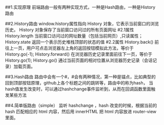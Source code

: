 ##1.实现原理
前端路由一般有两种实现方式，一种是Hash路由，一种是History路由

##2.History路由
window.history属性指向 History 对象，它表示当前窗口的浏览历史。
History 对象保存了当前窗口访问过的所有页面网址
#2.1属性
History.length 当前窗口访问过的网址数量（包括当前网页）,只读属性；
History.state 返回一个表示历史堆栈顶部的状态的值
#2.2属性
History.back() 前往上一页，用户可点击浏览器左上角的返回按钮模拟此方法，等价于History.go(-1);
History.forward() 在浏览器历史记录里面前往下一页，等价于History.go(1);
History.go() 通过当前页面的相对位置从浏览器历史记录（会话记录）加载页面。

##3.Hash路由
路由中会有一个#，#会有两种情况，第一种是锚点，比如典型的回到顶部按钮原理，github上各个标题之间的跳转等，路由中的称为hash，
当hash值发生改变时，可以通过hashchange事件监听到，从而在回调函数里面触发某些方法

##4.简单版路由（simple）
监听 hashchange ，hash 改变的时候，根据当前的 hash 匹配相应的 html 内容，然后用 innerHTML 把 html 内容放进 router-view 里面。
